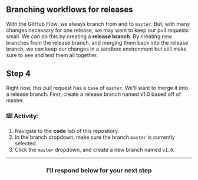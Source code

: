 ## Branching workflows for releases

With the GitHub Flow, we always branch from and to `master`. But, with many changes necessary for one release, we may want to keep our pull requests small. We can do this by creating a **release branch**. By creating new branches from the release branch, and merging them back into the release branch, we can keep our changes in a sandbox environment but still make sure to see and test them all together.

## Step 4

Right now, this pull request has a `base` of `master`. We'll want to merge it into a release branch. First, create a release branch named v1.0 based off of master.

### :keyboard: Activity:

1. Navigate to the **code** tab of this repository.
1. In the branch dropdown, make sure the branch `master` is currently selected.
1. Click the `master` dropdown, and create a new branch named `v1.0`.

<hr>
<h3 align="center">I'll respond below for your next step</h3>
